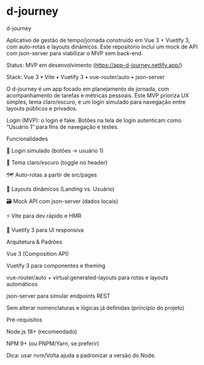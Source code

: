 # d-journey
d-journey

Aplicativo de gestão de tempo/jornada construído em Vue 3 + Vuetify 3, com auto-rotas e layouts dinâmicos. Este repositório inclui um mock de API com json-server para viabilizar o MVP sem back-end.

Status: MVP em desenvolvimento (https://app-d-journey.netlify.app/)

Stack: Vue 3 • Vite • Vuetify 3 • vue-router/auto • json-server

O d-journey é um app focado em planejamento de jornada, com acompanhamento de tarefas e métricas pessoais.
Este MVP prioriza UX simples, tema claro/escuro, e um login simulado para navegação entre layouts públicos e privados.

Login (MVP): o login é fake. Botões na tela de login autenticam como “Usuário 1” para fins de navegação e testes.

Funcionalidades

🔐 Login simulado (botões → usuário 1)

🎨 Tema claro/escuro (toggle no header)

🗺️ Auto-rotas a partir de src/pages

🧩 Layouts dinâmicos (Landing vs. Usuário)

🗃️ Mock API com json-server (dados locais)

⚡ Vite para dev rápido e HMR

📱 Vuetify 3 para UI responsiva

Arquitetura & Padrões

Vue 3 (Composition API)

Vuetify 3 para componentes e theming

vue-router/auto + virtual:generated-layouts para rotas e layouts automáticos

json-server para simular endpoints REST

Sem alterar nomenclaturas e lógicas já definidas (princípio do projeto)

Pré-requisitos

Node.js 18+ (recomendado)

NPM 9+ (ou PNPM/Yarn, se preferir)

Dica: usar nvm/Volta ajuda a padronizar a versão do Node.
